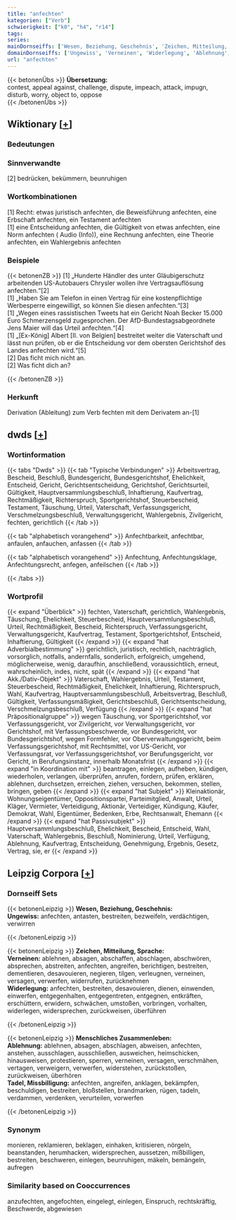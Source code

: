 ```yaml
---
title: "anfechten"
kategorien: ["Verb"]
schwierigkeit: ["k0", "h4", "r14"]
tags:
series:
mainDornseiffs: ['Wesen, Beziehung, Geschehnis', 'Zeichen, Mitteilung, Sprache', 'Menschliches Zusammenleben']
domainDornseiffs: ['Ungewiss', 'Verneinen', 'Widerlegung', 'Ablehnung', 'Tadel, Missbilligung']
url: "anfechten"
---
```


{{< betonenÜbs >}}
**Übersetzung:**  
contest, appeal against, challenge, dispute, impeach, attack, impugn, disturb, worry, object to, oppose  
{{< /betonenÜbs >}}

## Wiktionary [[+](https://de.wiktionary.org/wiki/anfechten)]

### Bedeutungen

### Sinnverwandte
[2] bedrücken, bekümmern, beunruhigen  

### Wortkombinationen
[1] Recht: etwas juristisch anfechten, die Beweisführung anfechten, eine Erbschaft anfechten, ein Testament anfechten  
[1] eine Entscheidung anfechten, die Gültigkeit von etwas anfechten, eine Norm anfechten ( Audio (Info)), eine Rechnung anfechten, eine Theorie anfechten, ein Wahlergebnis anfechten  

### Beispiele
{{< betonenZB >}}
[1] „Hunderte Händler des unter Gläubigerschutz arbeitenden US-Autobauers Chrysler wollen ihre Vertragsauflösung anfechten.“[2]  
[1] „Haben Sie am Telefon in einen Vertrag für eine kostenpflichtige Werbesperre eingewilligt, so können Sie diesen anfechten.“[3]  
[1] „Wegen eines rassistischen Tweets hat ein Gericht Noah Becker 15.000 Euro Schmerzensgeld zugesprochen. Der AfD-Bundestagsabgeordnete Jens Maier will das Urteil anfechten.“[4]  
[1] „[Ex-König] Albert [II. von Belgien] bestreitet weiter die Vaterschaft und lässt nun prüfen, ob er die Entscheidung vor dem obersten Gerichtshof des Landes anfechten wird.“[5]  
[2] Das ficht mich nicht an.  
[2] Was ficht dich an?  

{{< /betonenZB >}}
### Herkunft
Derivation (Ableitung) zum Verb fechten mit dem Derivatem an-[1]  



## dwds [[+](https://www.dwds.de/wb/anfechten)]

### Wortinformation
{{< tabs "Dwds" >}}
{{< tab "Typische Verbindungen" >}}
Arbeitsvertrag, Bescheid, Beschluß, Bundesgericht, Bundesgerichtshof, Ehelichkeit, Entscheid, Gericht, Gerichtsentscheidung, Gerichtshof, Gerichtsurteil, Gültigkeit, Hauptversammlungsbeschluß, Inhaftierung, Kaufvertrag, Rechtmäßigkeit, Richterspruch, Sportgerichtshof, Steuerbescheid, Testament, Täuschung, Urteil, Vaterschaft, Verfassungsgericht, Verschmelzungsbeschluß, Verwaltungsgericht, Wahlergebnis, Zivilgericht, fechten, gerichtlich
{{< /tab >}}

{{< tab "alphabetisch vorangehend" >}}
Anfechtbarkeit, anfechtbar, anfaulen, anfauchen, anfassen
{{< /tab >}}

{{< tab "alphabetisch vorangehend" >}}
Anfechtung, Anfechtungsklage, Anfechtungsrecht, anfegen, anfeilschen
{{< /tab >}}

{{< /tabs >}}

### Wortprofil
{{< expand "Überblick" >}} fechten, Vaterschaft, gerichtlich, Wahlergebnis, Täuschung, Ehelichkeit, Steuerbescheid, Hauptversammlungsbeschluß, Urteil, Rechtmäßigkeit, Bescheid, Richterspruch, Verfassungsgericht, Verwaltungsgericht, Kaufvertrag, Testament, Sportgerichtshof, Entscheid, Inhaftierung, Gültigkeit {{< /expand >}}
{{< expand "hat Adverbialbestimmung" >}} gerichtlich, juristisch, rechtlich, nachträglich, vorsorglich, notfalls, andernfalls, sonderlich, erfolgreich, umgehend, möglicherweise, wenig, daraufhin, anschließend, voraussichtlich, erneut, wahrscheinlich, indes, nicht, spät {{< /expand >}}
{{< expand "hat Akk./Dativ-Objekt" >}} Vaterschaft, Wahlergebnis, Urteil, Testament, Steuerbescheid, Rechtmäßigkeit, Ehelichkeit, Inhaftierung, Richterspruch, Wahl, Kaufvertrag, Hauptversammlungsbeschluß, Arbeitsvertrag, Beschluß, Gültigkeit, Verfassungsmäßigkeit, Gerichtsbeschluß, Gerichtsentscheidung, Verschmelzungsbeschluß, Verfügung {{< /expand >}}
{{< expand "hat Präpositionalgruppe" >}} wegen Täuschung, vor Sportgerichtshof, vor Verfassungsgericht, vor Zivilgericht, vor Verwaltungsgericht, vor Gerichtshof, mit Verfassungsbeschwerde, vor Bundesgericht, vor Bundesgerichtshof, wegen Formfehler, vor Oberverwaltungsgericht, beim Verfassungsgerichtshof, mit Rechtsmittel, vor US-Gericht, vor Verfassungsrat, vor Verfassungsgerichtshof, vor Berufungsgericht, vor Gericht, in Berufungsinstanz, innerhalb Monatsfrist {{< /expand >}}
{{< expand "in Koordination mit" >}} beantragen, einlegen, aufheben, kündigen, wiederholen, verlangen, überprüfen, anrufen, fordern, prüfen, erklären, ablehnen, durchsetzen, erreichen, ziehen, versuchen, bekommen, stellen, bringen, geben {{< /expand >}}
{{< expand "hat Subjekt" >}} Kleinaktionär, Wohnungseigentümer, Oppositionspartei, Parteimitglied, Anwalt, Urteil, Kläger, Vermieter, Verteidigung, Aktionär, Verteidiger, Kündigung, Käufer, Demokrat, Wahl, Eigentümer, Bedenken, Erbe, Rechtsanwalt, Ehemann {{< /expand >}}
{{< expand "hat Passivsubjekt" >}} Hauptversammlungsbeschluß, Ehelichkeit, Bescheid, Entscheid, Wahl, Vaterschaft, Wahlergebnis, Beschluß, Nominierung, Urteil, Verfügung, Ablehnung, Kaufvertrag, Entscheidung, Genehmigung, Ergebnis, Gesetz, Vertrag, sie, er {{< /expand >}}

## Leipzig Corpora [[+](https://corpora.uni-leipzig.de/en/res?word=anfechten&corpusId=deu_newscrawl-public_2018)]

### Dornseiff Sets
{{< betonenLeipzig >}}
**Wesen, Beziehung, Geschehnis:**  
**Ungewiss:** anfechten, antasten, bestreiten, bezweifeln, verdächtigen, verwirren  

{{< /betonenLeipzig >}}


{{< betonenLeipzig >}}
**Zeichen, Mitteilung, Sprache:**  
**Verneinen:** ablehnen, absagen, abschaffen, abschlagen, abschwören, absprechen, abstreiten, anfechten, angreifen, berichtigen, bestreiten, dementieren, desavouieren, negieren, tilgen, verleugnen, verneinen, versagen, verwerfen, widerrufen, zurücknehmen  
**Widerlegung:** anfechten, bestreiten, desavouieren, dienen, einwenden, einwerfen, entgegenhalten, entgegentreten, entgegnen, entkräften, erschüttern, erwidern, schwächen, umstoßen, vorbringen, vorhalten, widerlegen, widersprechen, zurückweisen, überführen  

{{< /betonenLeipzig >}}


{{< betonenLeipzig >}}
**Menschliches Zusammenleben:**  
**Ablehnung:** ablehnen, absagen, abschlagen, abweisen, anfechten, anstehen, ausschlagen, ausschließen, ausweichen, heimschicken, hinausweisen, protestieren, sperren, verneinen, versagen, verschmähen, vertagen, verweigern, verwerfen, widerstehen, zurückstoßen, zurückweisen, überhören  
**Tadel, Missbilligung:** anfechten, angreifen, anklagen, bekämpfen, beschuldigen, bestreiten, bloßstellen, brandmarken, rügen, tadeln, verdammen, verdenken, verurteilen, vorwerfen  

{{< /betonenLeipzig >}}

### Synonym
monieren, reklamieren, beklagen, einhaken, kritisieren, nörgeln, beanstanden, herumhacken, widersprechen, aussetzen, mißbilligen, bestreiten, beschweren, einlegen, beunruhigen, mäkeln, bemängeln, aufregen


### Similarity based on Cooccurrences
anzufechten, angefochten, eingelegt, einlegen, Einspruch, rechtskräftig, Beschwerde, abgewiesen

